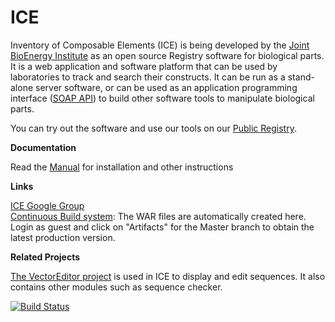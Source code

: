 ICE
===

Inventory of Composable Elements (ICE) is being developed by the [Joint BioEnergy Institute](http://www.jbei.org/) as an open source Registry software for biological parts. It is a web application and software platform that can be used by laboratories to track and search their constructs.
It can be run as a stand-alone server software, or can be used as an application programming interface (<a href="https://public-registry.jbei.org/api">SOAP API</a>) to build other software tools to manipulate biological parts.

You can try out the software and use our tools on our [Public Registry](http://public-registry.jbei.org).

<b>Documentation</b>

  Read the [Manual](https://public-registry.jbei.org/manual/) for installation and other instructions

<b>Links</b>

[ICE Google Group](http://groups.google.com/group/gd-ice)
<br>[Continuous Build system](http://registry-test.jbei.org:8111): The WAR files are automatically created here. Login as guest and click on "Artifacts" for the Master branch to obtain the latest production version. 

<b>Related Projects</b>

[The VectorEditor project](https://github.com/JBEI/vectoreditor/) is used in ICE to display and edit sequences. It also contains other modules such as sequence checker.

[![Build Status](https://travis-ci.org/JBEI/ice.svg?branch=dev)](https://travis-ci.org/JBEI/ice)
